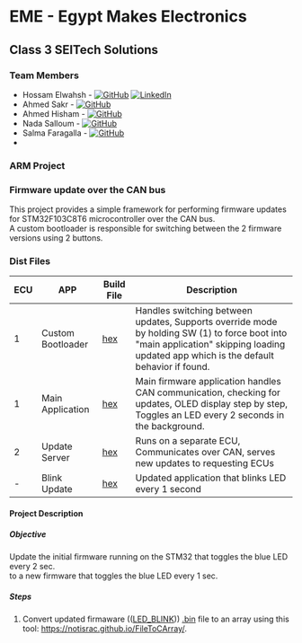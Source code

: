# EME - Egypt Makes Electronics

## Class 3 SEITech Solutions

### Team Members
- Hossam Elwahsh - [![GitHub](https://img.shields.io/badge/github-%23121011.svg?style=flat&logo=github&logoColor=white)](https://github.com/HossamElwahsh) [![LinkedIn](https://img.shields.io/badge/linkedin-%230077B5.svg?style=flat&logo=linkedin&logoColor=white)](https://www.linkedin.com/in/hossam-elwahsh/)
- Ahmed Sakr - [![GitHub](https://img.shields.io/badge/github-%23121011.svg?style=flat&logo=github&logoColor=white)](https://github.com/Ahmeddsakrrr)
- Ahmed Hisham - [![GitHub](https://img.shields.io/badge/github-%23121011.svg?style=flat&logo=github&logoColor=white)](https://github.com/ahmedhish)
- Nada Salloum - [![GitHub](https://img.shields.io/badge/github-%23121011.svg?style=flat&logo=github&logoColor=white)](https://github.com/nadasalloum)
- Salma Faragalla - [![GitHub](https://img.shields.io/badge/github-%23121011.svg?style=flat&logo=github&logoColor=white)](https://github.com/SalmaFaragalla)
- 
### ARM Project
### Firmware update over the CAN bus 
This project provides a simple framework for performing firmware updates for STM32F103C8T6 microcontroller over the CAN bus.<br />
A custom bootloader is responsible for switching between the 2 firmware versions using 2 buttons.

### Dist Files

| ECU | APP               | Build File                           | Description                                                                                                                                                                            |
|-----|-------------------|--------------------------------------|----------------------------------------------------------------------------------------------------------------------------------------------------------------------------------------|
| 1   | Custom Bootloader | [hex](dist/custom_bootloader.hex)    | Handles switching between updates, Supports override mode by holding SW (1) to force boot into "main application" skipping loading updated app which is the default behavior if found. |
| 1   | Main Application  | [hex](dist/firmware_application.hex) | Main firmware application handles CAN communication, checking for updates, OLED display step by step, Toggles an LED every 2 seconds in the background.                                |
| 2   | Update Server     | [hex](dist/update_server.hex)        | Runs on a separate ECU, Communicates over CAN, serves new updates to requesting ECUs                                                                                                   |
| -   | Blink Update      | [hex](dist/LED_BLINK.hex)            | Updated application that blinks LED every 1 second                                                                                                                                     |

#### Project Description
##### Objective
Update the initial firmware running on the STM32 that toggles the blue LED every 2 sec.<br />
to a new firmware that toggles the blue LED every 1 sec.
##### Steps
1. Convert updated firmaware (([LED_BLINK](https://github.com/HossamElwahsh/firmware_flash_using_can_with_custom_bootloader/tree/main/LED_BLINK))) [.bin](https://github.com/HossamElwahsh/firmware_flash_using_can_with_custom_bootloader/blob/main/LED_BLINK/Debug/LED_BLINK.bin) file to an array 
using this tool: https://notisrac.github.io/FileToCArray/.

